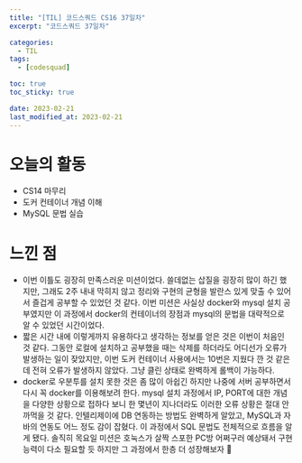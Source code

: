 ```yaml
---
title: "[TIL] 코드스쿼드 CS16 37일차"
excerpt: "코드스쿼드 37일차"

categories:
  - TIL
tags:
  - [codesquad]

toc: true
toc_sticky: true

date: 2023-02-21
last_modified_at: 2023-02-21
---
```


# 오늘의 활동
- CS14 마무리
- 도커 컨테이너 개념 이해
- MySQL 문법 실습

# 느낀 점
- 이번 이틀도 굉장히 만족스러운 미션이었다. 쓸데없는 삽질을 굉장히 많이 하긴 했지만, 그래도 2주 내내 막히지 않고 정리와 구현의 균형을 발란스 있게 맞출 수 있어서 즐겁게 공부할 수 있었던 것 같다. 이번 미션은 사실상 docker와 mysql 설치 공부였지만 이 과정에서 docker의 컨테이너의 장점과 mysql의 문법을 대략적으로 알 수 있었던 시간이었다.
- 짧은 시간 내에 이렇게까지 유용하다고 생각하는 정보를 얻은 것은 이번이 처음인 것 같다. 그동안 로컬에 설치하고 공부했을 때는 삭제를 하더라도 어디선가 오류가 발생하는 일이 잦았지만, 이번 도커 컨테이너 사용에서는 10번은 지웠다 깐 것 같은데 전혀 오류가 발생하지 않았다. 그냥 클린 상태로 완벽하게 롤백이 가능하다.
- docker로 우분투를 설치 못한 것은 좀 많이 아쉽긴 하지만 나중에 서버 공부하면서 다시 꼭 docker를 이용해보려 한다. mysql 설치 과정에서 IP, PORT에 대한 개념을 다양한 상황으로 접하다 보니 한 몇년이 지나더라도 이러한 오류 상황은 절대 안 까먹을 것 같다. 인텔리제이에 DB 연동하는 방법도 완벽하게 알았고, MySQL과 자바의 연동도 어느 정도 감이 잡혔다. 이 과정에서 SQL 문법도 전체적으로 흐름을 알게 됐다. 솔직히 목요일 미션은 호눅스가 살짝 스포한 PC방 어쩌구러 예상돼서 구현 능력이 다소 필요할 듯 하지만 그 과정에서 한층 더 성장해보자 🐳